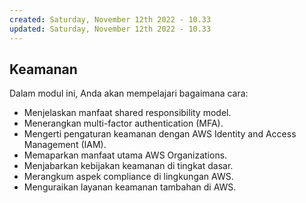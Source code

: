 ```yaml
---
created: Saturday, November 12th 2022 - 10.33
updated: Saturday, November 12th 2022 - 10.33
---
```

## Keamanan
Dalam modul ini, Anda akan mempelajari bagaimana cara:
-   Menjelaskan manfaat shared responsibility model.
-   Menerangkan multi-factor authentication (MFA).
-   Mengerti pengaturan keamanan dengan AWS Identity and Access Management (IAM).
-   Memaparkan manfaat utama AWS Organizations.
-   Menjabarkan kebijakan keamanan di tingkat dasar.
-   Merangkum aspek compliance di lingkungan AWS.
-   Menguraikan layanan keamanan tambahan di AWS.